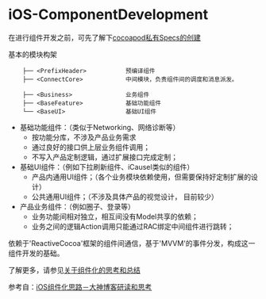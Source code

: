 # iOS-ComponentDevelopment

在进行组件开发之前，可先了解下[cocoapod私有Specs的创建](ProjectDirectory.md)

基本的模块构架

```
    ├── <PrefixHeader>           预编译组件
    ├── <ConnectCore>            中间模块，负责组件间的调度和消息派发。

    ├── <Business>               业务组件
    ├── <BaseFeature>            基础功能组件
    └── <BaseUI>                 基础UI组件
```

<ul>
  <li>
    基础功能组件：（类似于Networking、网络诊断等）
    <ul>
      <li>
        按功能分库，不涉及产品业务需求
      </li>
      <li>
        通过良好的接口供上层业务组件调用；
      </li>
      <li>
        不写入产品定制逻辑，通过扩展接口完成定制；
      </li> 
   </ul>
  </li>
  
  <li>
    基础UI组件：（例如下拉刷新组件、iCausel类似的组件）
    <ul>
      <li>
        产品内通用UI组件；（各个业务模块依赖使用，但需要保持好定制扩展的设计）
      </li>
      <li>
        公共通用UI组件；（不涉及具体产品的视觉设计， 目前较少）
      </li>
   </ul>
  </li>

  <li>
    产品业务组件：（例如圈子、登录等）
    <ul>
      <li>
        业务功能间相对独立，相互间没有Model共享的依赖；
      </li>
      <li>
        业务之间的逻辑Action调用只能通过RAC绑定中间组件进行跳转；
      </li>
   </ul>
  </li>
</ul>

依赖于'ReactiveCocoa'框架的组件间通信，基于'MVVM'的事件分发，构成这一组件开发的基础。

了解更多，请参见[关于组件化的思考和总结](Other.md)

参考自：[iOS组件化思路－大神博客研读和思考](http://www.jianshu.com/p/afb9b52143d4)


